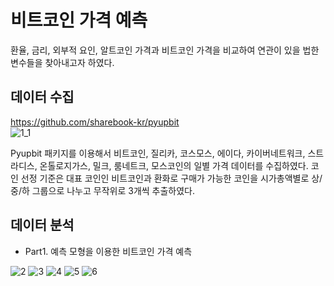 # 비트코인 가격 예측

환율, 금리, 외부적 요인, 알트코인 가격과 비트코인 가격을 비교하여 연관이 있을 법한 변수들을 찾아내고자 하였다. 


## 데이터 수집

https://github.com/sharebook-kr/pyupbit  
![1_1](https://user-images.githubusercontent.com/89456014/134462838-3186390a-799f-4b8a-ae1a-82e5f2939117.png)

Pyupbit 패키지를 이용해서 비트코인, 질리카, 코스모스, 에이다, 카이버네트워크, 스트라디스, 온톨로지가스, 밀크, 룸네트크, 모스코인의 일별 가격 데이터를 수집하였다. 코인 선정 기준은
대표 코인인 비트코인과 환화로 구매가 가능한 코인을 시가총액별로 상/중/하 그룹으로 나누고 무작위로 3개씩 추출하였다.

## 데이터 분석
* Part1. 예측 모형을 이용한 비트코인 가격 예측

![2](https://user-images.githubusercontent.com/89456014/134503181-a2a14da8-72cd-478c-8682-27a8213080a7.png)
![3](https://user-images.githubusercontent.com/89456014/134503186-078f01b6-f066-4b60-a826-132c9ce1afcb.png)
![4](https://user-images.githubusercontent.com/89456014/134503190-afb7229d-7008-459e-9fc8-57ebb178574b.png)
![5](https://user-images.githubusercontent.com/89456014/134503195-86796131-31c4-476a-9b5c-493e7a09404d.png)
![6](https://user-images.githubusercontent.com/89456014/134503199-48e02f7c-97b0-4eb0-8564-d8e0a1ee3c90.png)
